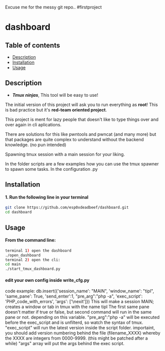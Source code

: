 
Excuse me for the messy git repo.. #firstproject 

# dashboard

## Table of contents
- [Description](#description)
- [Installation](#installation)
- [Usage](#usage)

## Description
- ***Tmux ninjas***, This tool will be easy to use!

The initial version of this project will ask you to run everything as <b>root</b>! 
This is bad practice but it's <b>red-team oriented project</b>.

This project is ment for lazy people that doesn't like to type things over and over again in cli aplications.

There are solutions for this like pwntools and pwncat (and many more) but that packages are quite complex to understand without the backend knowledge. (no pun intended)



Spawning tmux session with a main session for your liking. 

In the folder scripts are a few examples how you can use the tmux spawner to spawn some tasks. 
In the configuration .py 

## Installation
#### 1. Run the following line in your terminal
```bash 
git clone https://github.com/esp0xdeadbeef/dashboard.git
cd dashboard
```

## Usage
#### From the command line:
``` bash
terminal 1) open the dashboard
./open_dashboard
terminal 2) open the cli:
cd main
./start_tmux_dashboard.py
```
#### edit your own config inside write_cfg.py
code example:
db.insert({'session_name': "MAIN", 'window_name': "tipl", 'same_pane': True, 'send_enter':1, "pre_arg":"php -a", 'exec_script': 'PHP_code_with_errors', 'args': ['\nexit']})
This will make a session MAIN;
creates a window or tab in tmux with the name tipl
The first same pane doesn't matter if true or false, but second command will run in the same pane or not. depending on this variable.
"pre_arg":"php -a" will be executed before the exec_script and is unfilterd, so watch the syntax of tmux.
"exec_script" will run the latest version inside the script folder.
  importaint, you should add version numbering behind the file (filename_XXXX) whereby the XXXX are integers from 0000-9999. (this might be patched after a while)
"args" array will put the args behind the exec script.
